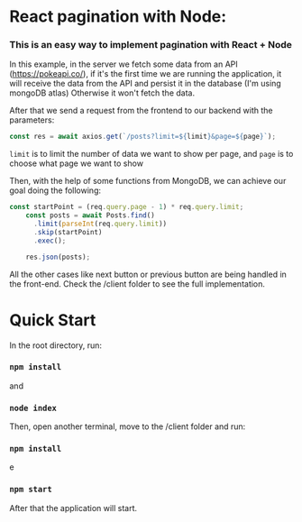 # React pagination with Node:

### This is an easy way to implement pagination with React + Node

 In this example, in the server we fetch some data from an API (https://pokeapi.co/),
 if it's the first time we are running the application, it will receive the data from the API and persist it in the database (I'm using mongoDB atlas)
 Otherwise it won't fetch the data.
 
 After that we send a request from the frontend to our backend with the parameters:
 ```js
 const res = await axios.get(`/posts?limit=${limit}&page=${page}`);
 ```
`limit` is to limit the number of data we want to show per page, and `page` is to choose what page we want to show

Then, with the help of some functions from MongoDB, we can achieve our goal doing the following:
```js
const startPoint = (req.query.page - 1) * req.query.limit;
    const posts = await Posts.find()
      .limit(parseInt(req.query.limit))
      .skip(startPoint)
      .exec();

    res.json(posts);
```
All the other cases like next button or previous button are being handled in the front-end. Check the /client folder to see the full implementation.
 
# Quick Start
 In the root directory, run:
### `npm install` 
and
### `node index`

 Then, open another terminal, move to the /client folder and run:
### `npm install`
e
### `npm start`

After that the application will start.

